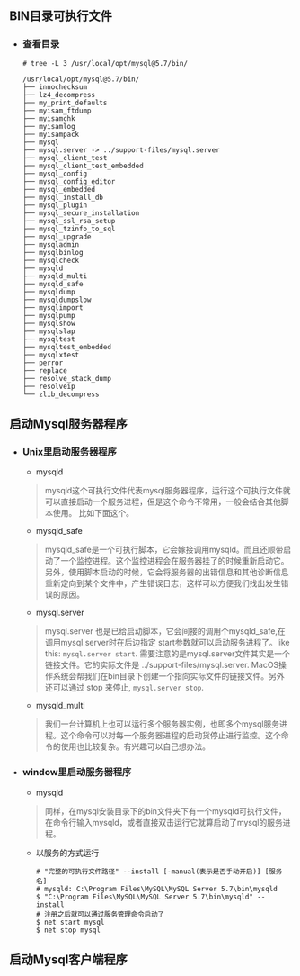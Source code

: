 ## BIN目录可执行文件

* ### 查看目录

    ```shell
    # tree -L 3 /usr/local/opt/mysql@5.7/bin/

    /usr/local/opt/mysql@5.7/bin/
    ├── innochecksum
    ├── lz4_decompress
    ├── my_print_defaults
    ├── myisam_ftdump
    ├── myisamchk
    ├── myisamlog
    ├── myisampack
    ├── mysql
    ├── mysql.server -> ../support-files/mysql.server
    ├── mysql_client_test
    ├── mysql_client_test_embedded
    ├── mysql_config
    ├── mysql_config_editor
    ├── mysql_embedded
    ├── mysql_install_db
    ├── mysql_plugin
    ├── mysql_secure_installation
    ├── mysql_ssl_rsa_setup
    ├── mysql_tzinfo_to_sql
    ├── mysql_upgrade
    ├── mysqladmin
    ├── mysqlbinlog
    ├── mysqlcheck
    ├── mysqld
    ├── mysqld_multi
    ├── mysqld_safe
    ├── mysqldump
    ├── mysqldumpslow
    ├── mysqlimport
    ├── mysqlpump
    ├── mysqlshow
    ├── mysqlslap
    ├── mysqltest
    ├── mysqltest_embedded
    ├── mysqlxtest
    ├── perror
    ├── replace
    ├── resolve_stack_dump
    ├── resolveip
    └── zlib_decompress
    ```


## 启动Mysql服务器程序
* ### Unix里启动服务器程序
    + mysqld
    > mysqld这个可执行文件代表mysql服务器程序，运行这个可执行文件就可以直接启动一个服务进程，但是这个命令不常用，一般会结合其他脚本使用。 比如下面这个。
    + mysqld_safe
    > mysqld_safe是一个可执行脚本，它会嫁接调用mysqld。而且还顺带启动了一个监控进程。这个监控进程会在服务器挂了的时候重新启动它。另外，使用脚本启动的时候，它会将服务器的出错信息和其他诊断信息重新定向到某个文件中，产生错误日志，这样可以方便我们找出发生错误的原因。
    + mysql.server
    > mysql.server 也是已给启动脚本，它会间接的调用个mysqld_safe,在调用mysql.server时在后边指定 start参数就可以启动服务进程了。like this: `mysql.server start`. 需要注意的是mysql.server文件其实是一个链接文件。它的实际文件是 ../support-files/mysql.server. MacOS操作系统会帮我们在bin目录下创建一个指向实际文件的链接文件。另外 还可以通过 stop 来停止, `mysql.server stop`.
    + mysqld_multi
    >  我们一台计算机上也可以运行多个服务器实例，也即多个mysql服务进程。这个命令可以对每一个服务器进程的启动货停止进行监控。这个命令的使用也比较复杂。有兴趣可以自己想办法。

* ### window里启动服务器程序
    + mysqld
    > 同样，在mysql安装目录下的bin文件夹下有一个mysqld可执行文件，在命令行输入mysqld，或者直接双击运行它就算启动了mysql的服务进程。  
    + 以服务的方式运行
        ```shell
        # "完整的可执行文件路径" --install [-manual(表示是否手动开启)] [服务名]
        # mysqld: C:\Program Files\MySQL\MySQL Server 5.7\bin\mysqld
        $ "C:\Program Files\MySQL\MySQL Server 5.7\bin\mysqld" --install
        # 注册之后就可以通过服务管理命令启动了
        $ net start mysql
        $ net stop mysql
        ```
## 启动Mysql客户端程序